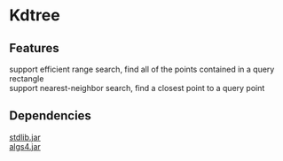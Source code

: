 # Kdtree

## Features
support efficient range search, find all of the points contained in a query rectangle<br>
support nearest-neighbor search, find a closest point to a query point

## Dependencies
[stdlib.jar](http://algs4.cs.princeton.edu/code/stdlib.jar)<br>
[algs4.jar](http://algs4.cs.princeton.edu/code/algs4.jar)
